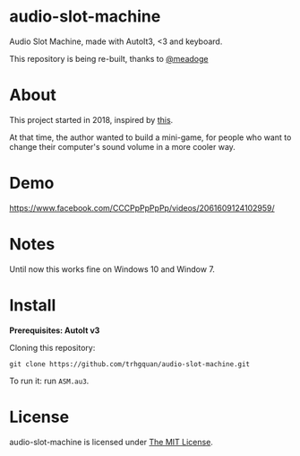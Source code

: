 # audio-slot-machine
Audio Slot Machine, made with AutoIt3, <3 and keyboard.

This repository is being re-built, thanks to [@meadoge](https://github.com/meadoge)

# About
This project started in 2018, inspired by [this](https://www.reddit.com/r/ProgrammerHumor/comments/6fmq09/a_simple_graphical_volume_control/).

At that time, the author wanted to build a mini-game, for people who want to change their computer's sound volume in a more cooler way.

# Demo
https://www.facebook.com/CCCPpPpPpPp/videos/2061609124102959/

# Notes
Until now this works fine on Windows 10 and Window 7.

# Install
**Prerequisites: AutoIt v3**

Cloning this repository:
```
git clone https://github.com/trhgquan/audio-slot-machine.git
```

To run it: run `ASM.au3`.

# License
audio-slot-machine is licensed under [The MIT License](https://github.com/trhgquan/audio-slot-machine/blob/master/LICENSE).
